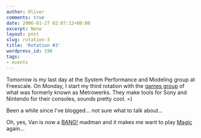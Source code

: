 ```yaml
---
author: Oliver
comments: true
date: 2006-01-27 02:07:12+00:00
excerpt: None
layout: post
slug: rotation-3
title: 'Rotation #3'
wordpress_id: 190
tags:
- events
---
```


Tomorrow is my last day at the System Performance and Modeling group at Freescale.  On Monday, I start my third rotation with the <a href="http://www.metrowerks.com/MW/Develop/Games/Default.htm">games group</a> of what was formerly known as Metrowerks.  They make tools for Sony and Nintendo for their consoles, sounds pretty cool. =)

Been a while since I've blogged... not sure what to talk about...

Oh, yes, Van is now a <a href="http://www.davincigames.com/page_eng.cfm?sez=01&amp;gioco=bang!">BANG!</a> madman and it makes me want to play <a href="http://www.wizards.com/magic/welcome.asp">Magic</a> again...